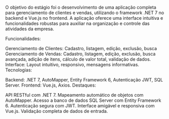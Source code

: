 O objetivo do estágio foi o desenvolvimento de uma aplicação completa para gerenciamento de clientes e vendas, utilizando o framework .NET 7 no backend e Vue.js no frontend. A aplicação oferece uma interface intuitiva e funcionalidades robustas para auxiliar na organização e controle das atividades da empresa.

Funcionalidades:

Gerenciamento de Clientes: Cadastro, listagem, edição, exclusão, busca 
Gerenciamento de Vendas: Cadastro, listagem, edição, exclusão, busca avançada, adição de itens, cálculo de valor total, validação de dados.
Interface: Layout intuitivo, responsivo, mensagens informativas.
Tecnologias:

Backend: .NET 7, AutoMapper, Entity Framework 6, Autenticação JWT, SQL Server.
Frontend: Vue.js, Axios.
Destaques:

API RESTful com .NET 7.
Mapeamento automático de objetos com AutoMapper.
Acesso a banco de dados SQL Server com Entity Framework 6.
Autenticação segura com JWT.
Interface amigável e responsiva com Vue.js.
Validação completa de dados de entrada.
